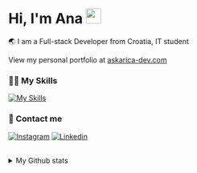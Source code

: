 # Hi, I'm Ana <img src="https://media.giphy.com/media/hvRJCLFzcasrR4ia7z/giphy.gif" width="30px"/>
🌏 I am a Full-stack Developer from Croatia, IT student 

View my personal portfolio at <a href="https://ana-skarica-dev.netlify.app/" target="_blank">askarica-dev.com</a>
  
### 👩‍💻 My Skills
[![My Skills](https://skillicons.dev/icons?i=js,ts,react,vue,angular,nodejs,laravel,flutter,kotlin,cs,cpp,html,css,blender,figma)](https://skillicons.dev)

### 📲 Contact me
<div class="display:flex">
  
[![Instagram](https://skillicons.dev/icons?i=instagram)](https://www.linkedin.com/in/ana-%C5%A1karica-89805120b/)
[![Linkedin](https://skillicons.dev/icons?i=linkedin)](https://www.instagram.com/croanna/)

</div>

</br>
<details><summary>
My Github stats
</summary>
<a href="https://github.com/CroAnna/github-readme-stats">
<img height="210px" width="330px" align="center" src="https://github-readme-stats-git-masterrstaa-rickstaa.vercel.app/api/top-langs/?username=croanna&layout=compact&langs_count=10&theme=vision-friendly-dark&bg_color=121212" />
<a href="https://github.com/CroAnna/convoychat">
  <img height="210px" width="510px" align="center" src="https://github-readme-stats-git-masterrstaa-rickstaa.vercel.app/api/?username=croanna&layout=compact&langs_count=10&theme=vision-friendly-dark&bg_color=121212" />
</a>

</details>
